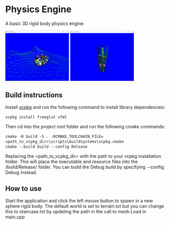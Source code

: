 # Physics Engine
A basic 3D rigid body physics engine

<img src="screenshots/img1.png" alt="drawing" width="200"/>
<img src="screenshots/img2.png" alt="drawing" width="200"/>

## Build instructions
Install [vcpkg](https://vcpkg.io/en/) and run the following command to install library dependencies:

 ```
vcpkg install freeglut sfml
 ```

 Then cd into the project root folder and run the following cmake commands:
 ```
cmake -B build -S . -DCMAKE_TOOLCHAIN_FILE=<path_to_vcpkg_dir>\scripts\buildsystems\vcpkg.cmake
cmake --build build --config Release
 ```

Replacing the <path_to_vcpkg_dir> with the path to your vcpkg installation folder. This will place the executable and resource files into the /build/Release/ folder. You can build the Debug build by specifying --config Debug instead.

## How to use
Start the application and click the left mouse button to spawn in a new sphere rigid body. The default world is set to terrain.txt but you can change this to staircase.txt by updating the path in the call to mesh.Load in main.cpp
